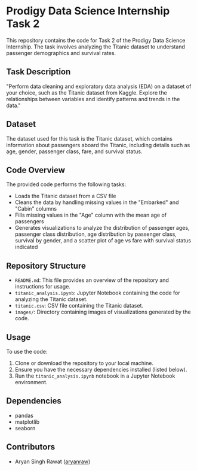 # Prodigy Data Science Internship Task 2
This repository contains the code for Task 2 of the Prodigy Data Science Internship. The task involves analyzing the Titanic dataset to understand passenger demographics and survival rates.

## Task Description
"Perform data cleaning and exploratory data analysis (EDA) on a dataset of your choice, such as the Titanic dataset from Kaggle. Explore the relationships between variables and identify patterns and trends in the data."
## Dataset
The dataset used for this task is the Titanic dataset, which contains information about passengers aboard the Titanic, including details such as age, gender, passenger class, fare, and survival status.

## Code Overview
The provided code performs the following tasks:
- Loads the Titanic dataset from a CSV file
- Cleans the data by handling missing values in the "Embarked" and "Cabin" columns
- Fills missing values in the "Age" column with the mean age of passengers
- Generates visualizations to analyze the distribution of passenger ages, passenger class distribution, age distribution by passenger class, survival by gender, and a scatter plot of age vs fare with survival status indicated

## Repository Structure
- `README.md`: This file provides an overview of the repository and instructions for usage.
- `titanic_analysis.ipynb`: Jupyter Notebook containing the code for analyzing the Titanic dataset.
- `titanic.csv`: CSV file containing the Titanic dataset.
- `images/`: Directory containing images of visualizations generated by the code.

## Usage
To use the code:
1. Clone or download the repository to your local machine.
2. Ensure you have the necessary dependencies installed (listed below).
3. Run the `titanic_analysis.ipynb` notebook in a Jupyter Notebook environment.

## Dependencies
- pandas
- matplotlib
- seaborn

## Contributors
- Aryan Singh Rawat ([aryanraw](https://github.com/aryanraw))
